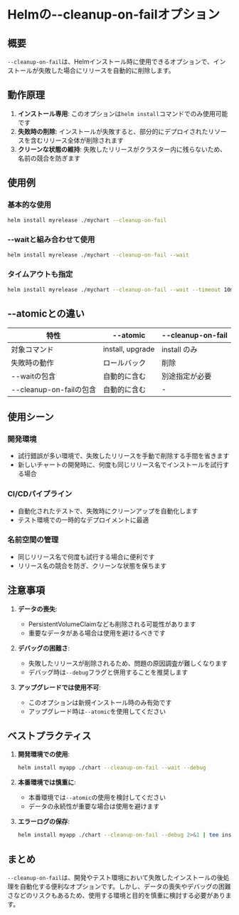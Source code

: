 # Helmの--cleanup-on-failオプション

## 概要
`--cleanup-on-fail`は、Helmインストール時に使用できるオプションで、インストールが失敗した場合にリリースを自動的に削除します。

## 動作原理

1. **インストール専用**: このオプションは`helm install`コマンドでのみ使用可能です
2. **失敗時の削除**: インストールが失敗すると、部分的にデプロイされたリソースを含むリリース全体が削除されます
3. **クリーンな状態の維持**: 失敗したリリースがクラスター内に残らないため、名前の競合を防ぎます

## 使用例

### 基本的な使用
```bash
helm install myrelease ./mychart --cleanup-on-fail
```

### --waitと組み合わせて使用
```bash
helm install myrelease ./mychart --cleanup-on-fail --wait
```

### タイムアウトも指定
```bash
helm install myrelease ./mychart --cleanup-on-fail --wait --timeout 10m
```

## --atomicとの違い

| 特性 | --atomic | --cleanup-on-fail |
|------|----------|-------------------|
| 対象コマンド | install, upgrade | install のみ |
| 失敗時の動作 | ロールバック | 削除 |
| --waitの包含 | 自動的に含む | 別途指定が必要 |
| --cleanup-on-failの包含 | 自動的に含む | - |

## 使用シーン

### 開発環境
- 試行錯誤が多い環境で、失敗したリリースを手動で削除する手間を省きます
- 新しいチャートの開発時に、何度も同じリリース名でインストールを試行する場合

### CI/CDパイプライン
- 自動化されたテストで、失敗時にクリーンアップを自動化します
- テスト環境での一時的なデプロイメントに最適

### 名前空間の管理
- 同じリリース名で何度も試行する場合に便利です
- リリース名の競合を防ぎ、クリーンな状態を保ちます

## 注意事項

1. **データの喪失**: 
   - PersistentVolumeClaimなども削除される可能性があります
   - 重要なデータがある場合は使用を避けるべきです

2. **デバッグの困難さ**: 
   - 失敗したリリースが削除されるため、問題の原因調査が難しくなります
   - デバッグ時は`--debug`フラグと併用することを推奨します

3. **アップグレードでは使用不可**: 
   - このオプションは新規インストール時のみ有効です
   - アップグレード時は`--atomic`を使用してください

## ベストプラクティス

1. **開発環境での使用**:
   ```bash
   helm install myapp ./chart --cleanup-on-fail --wait --debug
   ```

2. **本番環境では慎重に**:
   - 本番環境では`--atomic`の使用を検討してください
   - データの永続性が重要な場合は使用を避けます

3. **エラーログの保存**:
   ```bash
   helm install myapp ./chart --cleanup-on-fail --debug 2>&1 | tee install.log
   ```

## まとめ

`--cleanup-on-fail`は、開発やテスト環境において失敗したインストールの後処理を自動化する便利なオプションです。しかし、データの喪失やデバッグの困難さなどのリスクもあるため、使用する環境と目的を慎重に検討する必要があります。
